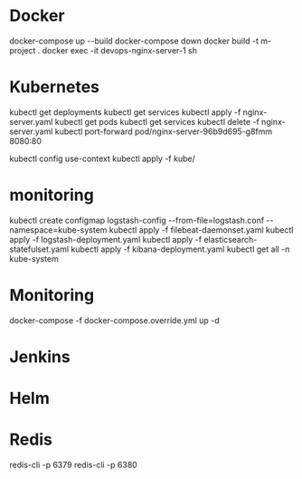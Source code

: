 # Docker
docker-compose up --build
docker-compose down
docker build -t m-project .
docker exec -it devops-nginx-server-1 sh

# Kubernetes
kubectl get deployments
kubectl get services
kubectl apply -f nginx-server.yaml
kubectl get pods
kubectl get services
kubectl delete -f nginx-server.yaml
kubectl port-forward pod/nginx-server-96b9d695-g8fmm 8080:80


kubectl config use-context <your-context>
kubectl apply -f kube/

# monitoring
kubectl create configmap logstash-config --from-file=logstash.conf --namespace=kube-system
kubectl apply -f filebeat-daemonset.yaml
kubectl apply -f logstash-deployment.yaml
kubectl apply -f elasticsearch-statefulset.yaml
kubectl apply -f kibana-deployment.yaml
kubectl get all -n kube-system



# Monitoring
docker-compose -f docker-compose.override.yml up -d

# Jenkins

# Helm

# Redis
redis-cli -p 6379
redis-cli -p 6380
